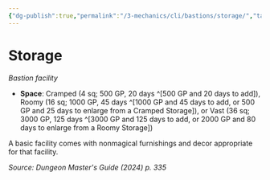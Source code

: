 ```yaml
---
{"dg-publish":true,"permalink":"/3-mechanics/cli/bastions/storage/","tags":["ttrpg-cli/bastion","ttrpg-cli/compendium/src/5e/xdmg"],"created":"2025-02-22T12:02:28.043-05:00","updated":"2025-02-26T17:46:10.150-05:00"}
---
```


# Storage
*Bastion facility*  

- **Space**: Cramped (4 sq; 500 GP, 20 days ^[500 GP and 20 days to add]), Roomy (16 sq; 1000 GP, 45 days ^[1000 GP and 45 days to add, or 500 GP and 25 days to enlarge from a Cramped Storage]), or Vast (36 sq; 3000 GP, 125 days ^[3000 GP and 125 days to add, or 2000 GP and 80 days to enlarge from a Roomy Storage])

A basic facility comes with nonmagical furnishings and decor appropriate for that facility.

*Source: Dungeon Master's Guide (2024) p. 335*